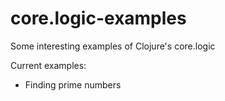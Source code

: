 core.logic-examples
===================

Some interesting examples of Clojure's core.logic

Current examples:

  * Finding prime numbers
